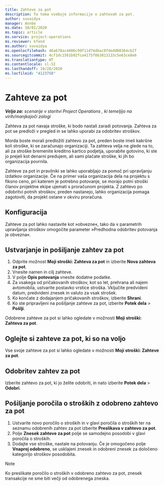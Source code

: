 ```yaml
---
title: Zahteve za pot
description: Ta tema vsebuje informacije o zahtevah za pot.
author: suvaidya
manager: Annbe
ms.date: 10/01/2020
ms.topic: article
ms.service: project-operations
ms.reviewer: kfend
ms.author: suvaidya
ms.openlocfilehash: 46a678ac4486c99f11d74dbac07dedd08364cb2f
ms.sourcegitcommit: 4cf1dc1561b92fca4175f0b3813133c5e63ce8e6
ms.translationtype: HT
ms.contentlocale: sl-SI
ms.lasthandoff: 10/28/2020
ms.locfileid: "4123758"
---
```

# <a name="travel-requisitions"></a>Zahteve za pot

_**Velja za:** scenarije v storitvi Project Operations , ki temeljijo na virih/manjkajoči zalogi_

Zahteva za pot navaja stroške, ki bodo nastali zaradi potovanja. Zahteva za pot se predloži v pregled in se lahko uporabi za odobritev stroškov.

Morda boste morali predložiti zahtevo za pot, preden boste imeli kakršne koli stroške, ki se zaračunajo organizaciji. Ta zahteva velja ne glede na to, ali za stroške bremenite kreditno kartico podjetja, uporabite gotovino, ki ste jo prejeli kot denarni predujem, ali sami plačate stroške, ki jih bo organizacija povrnila.

Zahteve za pot in pravilniki se lahko uporabljajo za pomoč pri upravljanju izdatkov organizacije. Če na primer vaša organizacija dela na projektu s fiksno ceno, pri katerem je potrebno potovanje, se morajo potni stroški članov projektne ekipe ujemati s proračunom projekta. Z zahtevo po odobritvi potnih stroškov, preden nastanejo, lahko organizacija pomaga zagotoviti, da projekt ostane v okviru proračuna.

## <a name="configuration"></a>Konfiguracija 

Zahteve za pot lahko nastavite kot »obvezne«, tako da v parametrih upravljanja stroškov omogočite parameter »Predhodna odobritev potovanja je obvezna«. 

## <a name="create-and-submit-a-travel-requisition"></a>Ustvarjanje in pošiljanje zahtev za pot

1. Odprite možnost **Moji stroški: Zahteva za pot** in izberite **Nova zahteva za pot**.
2. Vnesite namen in cilj zahteve.
3. V polje **Opis potovanja** vnesite dodatne podatke. 
4. Za vsakega od pričakovanih stroškov, kot so let, prehrana ali najem avtomobila, ustvarite postavko vrstice stroška. Vključite predvideni datum, predvideni znesek in valuto za vsak strošek. 
5. Ko končate z dodajanjem pričakovanih stroškov, izberite **Shrani**.
6. Ko ste pripravljeni na pošiljanje zahteve za pot, izberite **Potek dela** > **Pošlji**.

Odobrene zahteve za pot si lahko ogledate v možnosti **Moji stroški: Zahteva za pot**. 

## <a name="view-available-travel-requisitions"></a>Oglejte si zahteve za pot, ki so na voljo

Vse svoje zahteve za pot si lahko ogledate v možnosti **Moji stroški: Zahteve za pot**.

## <a name="approve-travel-requisitions"></a>Odobritev zahtev za pot

Izberite zahtevo za pot, ki jo želite odobriti, in nato izberite **Potek dela** > **Odobri**.  

## <a name="submit-an-expense-report-using-your-approved-travel-requisition"></a>Pošiljanje poročila o stroških z odobreno zahtevo za pot

1. Ustvarite novo poročilo o stroških in v glavi poročila o stroških ter na seznamu odobrenih zahtev za pot izberite **Preslikava v zahtevo za pot**.
2. Polje **Znesek zahteve za pot** polje se samodejno posodobi v glavi poročila o stroških.
3. Dodajte vse stroške, nastale na potovanju. Če je omogočeno polje **Vnaprej odobreno**, se usklajeni znesek in odobreni znesek za določeno kategorijo stroškov posodobita.

> [!NOTE]
> Ko preslikate poročilo o stroških v odobreno zahtevo za pot, znesek transakcije ne sme biti večji od odobrenega zneska. 

